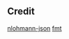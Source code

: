 ## Credit
[nlohmann-json](https://github.com/nlohmann/json.git)
[fmt](https://github.com/fmtlib/fmt.git)
